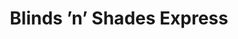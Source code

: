 ---
title: "Blinds ’n’ Shades Express"
url: /campbell/blinds-n-shades-express/
shop: window blind
---